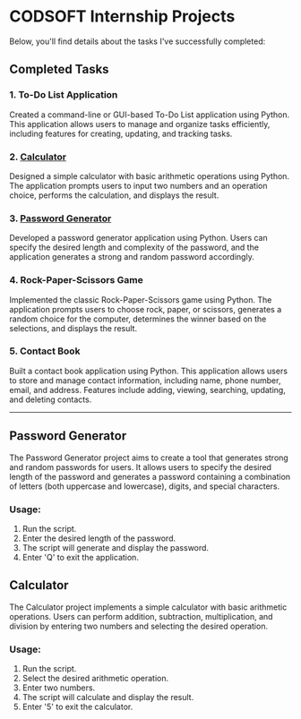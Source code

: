 # CODSOFT Internship Projects

Below, you'll find details about the tasks I've successfully completed:

## Completed Tasks

### 1. To-Do List Application
Created a command-line or GUI-based To-Do List application using Python. This application allows users to manage and organize tasks efficiently, including features for creating, updating, and tracking tasks.

### 2. [Calculator](#calculator)
Designed a simple calculator with basic arithmetic operations using Python. The application prompts users to input two numbers and an operation choice, performs the calculation, and displays the result.

### 3. [Password Generator](#password-generator)
Developed a password generator application using Python. Users can specify the desired length and complexity of the password, and the application generates a strong and random password accordingly.

### 4. Rock-Paper-Scissors Game
Implemented the classic Rock-Paper-Scissors game using Python. The application prompts users to choose rock, paper, or scissors, generates a random choice for the computer, determines the winner based on the selections, and displays the result.

### 5. Contact Book
Built a contact book application using Python. This application allows users to store and manage contact information, including name, phone number, email, and address. Features include adding, viewing, searching, updating, and deleting contacts.

****

## Password Generator
The Password Generator project aims to create a tool that generates strong and random passwords for users. It allows users to specify the desired length of the password and generates a password containing a combination of letters (both uppercase and lowercase), digits, and special characters.

### Usage:
1. Run the script.
2. Enter the desired length of the password.
3. The script will generate and display the password.
4. Enter 'Q' to exit the application.

## Calculator
The Calculator project implements a simple calculator with basic arithmetic operations. Users can perform addition, subtraction, multiplication, and division by entering two numbers and selecting the desired operation.

### Usage:
1. Run the script.
2. Select the desired arithmetic operation.
3. Enter two numbers.
4. The script will calculate and display the result.
5. Enter '5' to exit the calculator.
